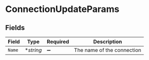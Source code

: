 # ConnectionUpdateParams


## Fields

| Field                      | Type                       | Required                   | Description                |
| -------------------------- | -------------------------- | -------------------------- | -------------------------- |
| `Name`                     | **string*                  | :heavy_minus_sign:         | The name of the connection |